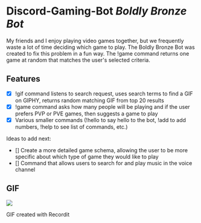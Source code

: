 # Discord-Gaming-Bot *Boldly Bronze Bot*
My friends and I enjoy playing video games together, but we frequently waste a lot of time deciding which game to play.
The Boldly Bronze Bot was created to fix this problem in a fun way. The !game command returns one game at random that matches the user's selected criteria.

## Features
* [X] !gif command listens to search request, uses search terms to find a GIF on GIPHY, returns random matching GIF from top 20 results
* [X] !game command asks how many people will be playing and if the user prefers PVP or PVE games, then suggests a game to play
* [X] Various smaller commands (!hello to say hello to the bot, !add to add numbers, !help to see list of commands, etc.)

Ideas to add next:
* [] Create a more detailed game schema, allowing the user to be more specific about which type of game they would like to play
* [] Command that allows users to search for and play music in the voice channel

## GIF

<img src='http://g.recordit.co/Q0YoORyBFP.gif'/>

GIF created with Recordit
